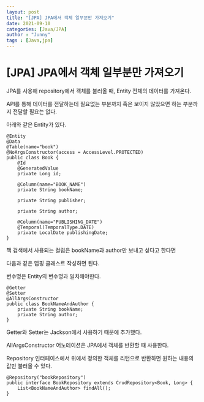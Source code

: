 ```yaml
---
layout: post
title: "[JPA] JPA에서 객체 일부분만 가져오기"
date: 2021-09-10
categories: [Java/JPA]
author : "Junny"
tags : [Java,jpa]
---
```

# [JPA] JPA에서 객체 일부분만 가져오기

JPA를 사용해 repository에서 객체를 불러올 때, Entity 전체의 데이터를 가져온다.

API를 통해 데이터를 전달하는데 필요없는 부분까지 혹은 보이지 않았으면 하는 부분까지 전달할 필요는 없다.

아래와 같은 Entity가 있다.
~~~
@Entity
@Data
@Table(name="book")
@NoArgsConstructor(access = AccessLevel.PROTECTED)
public class Book {
    @Id
    @GeneratedValue
    private Long id;
    
    @Column(name="BOOK_NAME")
    private String bookName;
    
    private String publisher;
    
    private String author;

    @Column(name="PUBLISHING_DATE")
    @Temporal(TemporalType.DATE)    
    private LocalDate publishingDate;
}
~~~

책 검색에서 사용되는 컬럼은 bookName과 author만 보내고 싶다고 한다면

다음과 같은 맵핑 클래스르 작성하면 된다.

변수명은 Entity의 변수명과 일치해야한다.

~~~
@Getter
@Setter
@AllArgsConstructor
public class BookNameAndAuthor {
    private String bookName;
    private String author;
}
~~~

Getter와 Setter는 Jackson에서 사용하기 때문에 추가했다.

AllArgsConstructor 어노테이션은 JPA에서 객체를 반환할 때 사용한다.

Repository 인터페이스에서 위에서 정의한 객체를 리턴으로 반환하면 원하는 내용의 값만 불러올 수 있다.

~~~
@Repository("bookRepository")
public interface BookRepository extends CrudRepository<Book, Long> {
    List<BookNameAndAuthor> findAll();
}
~~~

